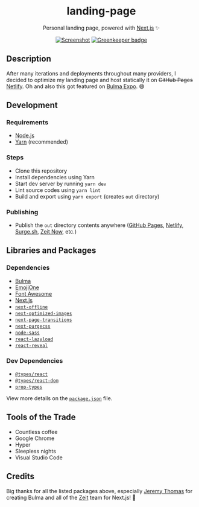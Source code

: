 <div align="center">

# landing-page

Personal landing page, powered with [Next.js][nextjs] ✨

[![Screenshot](preview.png)](https://griko.id) [![Greenkeeper badge](https://badges.greenkeeper.io/grikomsn/landing-page.svg)](https://greenkeeper.io/)

</div>

## Description

After many iterations and deployments throughout many providers, I decided to
optimize my landing page and host statically it on ~~GitHub Pages~~
[Netlify](https://griko.netlify.com). Oh and also this got featured on
[Bulma Expo](https://bulma.io/expo). 😄

## Development

### Requirements

- [Node.js](https://nodejs.org/en)
- [Yarn](https://yarnpkg.com/en) (recommended)

### Steps

- Clone this repository
- Install dependencies using Yarn
- Start dev server by running `yarn dev`
- Lint source codes using `yarn lint`
- Build and export using `yarn export` (creates `out` directory)

### Publishing

- Publish the `out` directory contents anywhere
  ([GitHub Pages](https://pages.github.com),
  [Netlify](https://www.netlify.com),
  [Surge.sh](https://surge.sh),
  [Zeit Now](https://zeit.co/now), etc.)

## Libraries and Packages

### Dependencies

- [Bulma](https://bulma.io)
- [EmojiOne](https://www.emojione.com/emoji/v4)
- [Font Awesome](https://fontawesome.com)
- [Next.js][nextjs]
- [`next-offline`](https://github.com/hanford/next-offline)
- [`next-optimized-images`](https://github.com/cyrilwanner/next-optimized-images)
- [`next-page-transitions`](https://github.com/illinois/next-page-transitions)
- [`next-purgecss`](https://github.com/lucleray/next-purgecss)
- [`node-sass`](https://github.com/sass/node-sass)
- [`react-lazyload`](https://github.com/jasonslyvia/react-lazyload)
- [`react-reveal`](https://github.com/rnosov/react-reveal)

### Dev Dependencies

- [`@types/react`](https://www.yarnpkg.com/en/package/@types/react)
- [`@types/react-dom`](https://www.yarnpkg.com/en/package/@types/react-dom)
- [`prop-types`](https://www.yarnpkg.com/en/package/prop-types)

View more details on the [`package.json`](./package.json) file.

## Tools of the Trade

- Countless coffee
- Google Chrome
- Hyper
- Sleepless nights
- Visual Studio Code

## Credits

Big thanks for all the listed packages above, especially
[Jeremy Thomas](https://github.com/jgthms) for creating Bulma and all of the
[Zeit](https://zeit.co/home) team for Next.js! 🎉

[nextjs]: https://github.com/zeit/next.js
